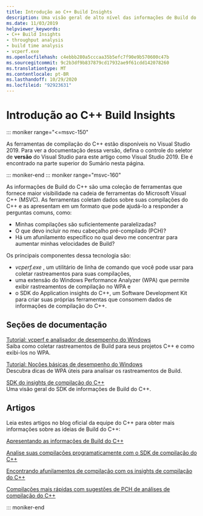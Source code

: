 ```yaml
---
title: Introdução ao C++ Build Insights
description: Uma visão geral de alto nível das informações de Build do C++.
ms.date: 11/03/2019
helpviewer_keywords:
- C++ Build Insights
- throughput analysis
- build time analysis
- vcperf.exe
ms.openlocfilehash: c4ebbb280a5cccaa35b5efc7f90e9b570600c47b
ms.sourcegitcommit: 9c2b3df9b837879cd17932ae9f61cdd142078260
ms.translationtype: MT
ms.contentlocale: pt-BR
ms.lasthandoff: 10/29/2020
ms.locfileid: "92923631"
---
```

# <a name="get-started-with-c-build-insights"></a>Introdução ao C++ Build Insights

::: moniker range="<=msvc-150"

As ferramentas de compilação do C++ estão disponíveis no Visual Studio 2019. Para ver a documentação dessa versão, defina o controle do seletor de **versão** do Visual Studio para este artigo como Visual Studio 2019. Ele é encontrado na parte superior do Sumário nesta página.

::: moniker-end
::: moniker range="msvc-160"

As informações de Build do C++ são uma coleção de ferramentas que fornece maior visibilidade na cadeia de ferramentas do Microsoft Visual C++ (MSVC). As ferramentas coletam dados sobre suas compilações do C++ e as apresentam em um formato que pode ajudá-lo a responder a perguntas comuns, como:

- Minhas compilações são suficientemente paralelizadas?
- O que devo incluir no meu cabeçalho pré-compilado (PCH)?
- Há um afunilamento específico no qual devo me concentrar para aumentar minhas velocidades de Build?

Os principais componentes dessa tecnologia são:

- *vcperf.exe* , um utilitário de linha de comando que você pode usar para coletar rastreamentos para suas compilações,
- uma extensão do Windows Performance Analyzer (WPA) que permite exibir rastreamentos de compilação no WPA e
- o SDK do Application insights do C++, um Software Development Kit para criar suas próprias ferramentas que consomem dados de informações de compilação do C++.

## <a name="documentation-sections"></a>Seções de documentação

[Tutorial: vcperf e analisador de desempenho do Windows](tutorials/vcperf-and-wpa.md)\
Saiba como coletar rastreamentos de Build para seus projetos C++ e como exibi-los no WPA.

[Tutorial: Noções básicas de desempenho do Windows](tutorials/wpa-basics.md)\
Descubra dicas de WPA úteis para analisar os rastreamentos de Build.

[SDK do insights de compilação do C++](reference/sdk/overview.md)\
Uma visão geral do SDK de informações de Build do C++.

## <a name="articles"></a>Artigos

Leia estes artigos no blog oficial da equipe do C++ para obter mais informações sobre as ideias de Build do C++:

[Apresentando as informações de Build do C++](https://devblogs.microsoft.com/cppblog/introducing-c-build-insights/)

[Analise suas compilações programaticamente com o SDK de compilação do C++](https://devblogs.microsoft.com/cppblog/analyze-your-builds-programmatically-with-the-c-build-insights-sdk/)

[Encontrando afunilamentos de compilação com os insights de compilação do C++](https://devblogs.microsoft.com/cppblog/finding-build-bottlenecks-with-cpp-build-insights/)

[Compilações mais rápidas com sugestões de PCH de análises de compilação do C++](https://devblogs.microsoft.com/cppblog/faster-builds-with-pch-suggestions-from-c-build-insights/)

::: moniker-end

